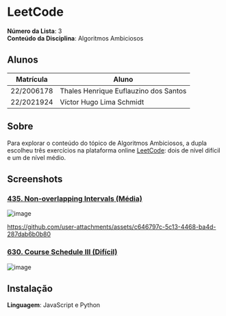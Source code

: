 # LeetCode

**Número da Lista**: 3<br>
**Conteúdo da Disciplina**: Algoritmos Ambiciosos <br>

## Alunos
|Matrícula | Aluno |
| -- | -- |
| 22/2006178 | Thales Henrique Euflauzino dos Santos  |
| 22/2021924 | Víctor Hugo Lima Schmidt               |

## Sobre 
Para explorar o conteúdo do tópico de Algoritmos Ambiciosos, a dupla escolheu três exercícios na plataforma online [LeetCode](https://leetcode.com/): dois de nível difícil e um de nível médio.

## Screenshots

### [435. Non-overlapping Intervals (Média)](https://leetcode.com/problems/non-overlapping-intervals/)

![image](https://github.com/user-attachments/assets/8d1332b0-8c8f-41bf-8de6-4e72c83036f2)

https://github.com/user-attachments/assets/c646797c-5c13-4468-ba4d-287dab6b0b80


### [630. Course Schedule III (Difícil)](https://leetcode.com/problems/course-schedule-iii/)

![image](https://github.com/user-attachments/assets/3929548b-3521-4c7e-ada2-981be2f08829)


## Instalação 
**Linguagem**: JavaScript e Python<br>
